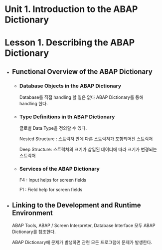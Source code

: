 # Unit 1. Introduction to the ABAP Dictionary



# Lesson 1. Describing the ABAP Dictionary







* ## Functional Overview of the ABAP Dictionary

  

  * ### Database Objects in the ABAP Dictionary

    Database를 직접 handling 할 일은 없다 ABAP Dictionary를 통해 handling 한다.

    

  * ### Type Definitions in th ABAP Dictionary

    글로벌 Data Type을 정의할 수 있다.

    

    Nested Structure : 스트럭쳐 안에 다른 스트럭쳐가 포함되어진 스트럭쳐

    Deep Structure: 스트럭쳐의 크기가 삽입된 데이터에 따라 크기가 변경되는 스트럭쳐

    

  * ### Services of the ABAP Dictionary

    F4 : Input helps for screen fields

    F1 : Field help for screen fields

    

* ## Linking to the Development and Runtime Environment

  ABAP Tools, ABAP / Screen Interpreter, Database Interface 모두 ABAP Dictionary를 참조한다.

  ABAP Dictionary에 문제가 발생하면 관련 모든 프로그램에 문제가 발생한다.  













 